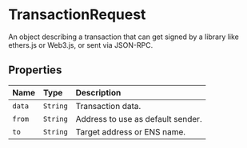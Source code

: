 # TransactionRequest

An object describing a transaction that can get signed by a library like ethers.js or Web3.js, or sent via JSON-RPC.

## Properties

| Name   | Type     | Description                       |
| :----- | :------- | :-------------------------------- |
| `data` | `String` | Transaction data.                 |
| `from` | `String` | Address to use as default sender. |
| `to`   | `String` | Target address or ENS name.       |
